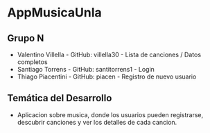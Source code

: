 # AppMusicaUnla

## Grupo N
 - Valentino Villella - GitHub: villella30 - Lista de canciones / Datos completos
 - Santiago Torrens - GitHub: santitorrens1 - Login
 - Thiago Piacentini - GitHub: piacen - Registro de nuevo usuario

## Temática del Desarrollo
 - Aplicacion sobre musica, donde los usuarios pueden registrarse, descubrir canciones y ver los detalles de cada cancion.